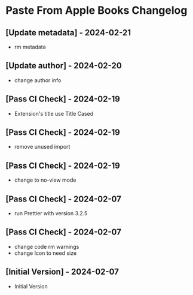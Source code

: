 # Paste From Apple Books Changelog

## [Update metadata] - 2024-02-21

- rm metadata

## [Update author] - 2024-02-20

- change author info

## [Pass CI Check] - 2024-02-19

- Extension's title use Title Cased

## [Pass CI Check] - 2024-02-19

- remove unused import

## [Pass CI Check] - 2024-02-19

- change to no-view mode

## [Pass CI Check] - 2024-02-07

- run Prettier with version 3.2.5

## [Pass CI Check] - 2024-02-07

- change code rm warnings
- change Icon to need size

## [Initial Version] - 2024-02-07

- Initial Version
